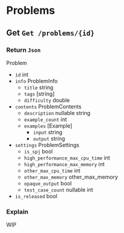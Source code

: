 # Problems

## Get `Get /problems/{id}`
### Return `Json`
Problem
- `id` int
- `info` ProblemInfo
  - `title` string
  - `tags` [string]
  - `difficulty` double
- `contents` ProblemContents
  - `description` nullable string
  - `example_count` int
  - `examples` [Example]
    - `input` string
    - `output` string
- `settings` ProblemSettings
  - `is_spj` bool
  - `high_performance_max_cpu_time` int
  - `high_performance_max_memory` int
  - `other_max_cpu_time` int
  - `other_max_memory` other_max_memory
  - `opaque_output` bool
  - `test_case_count` nullable int
- `is_released` bool
### Explain
WIP
